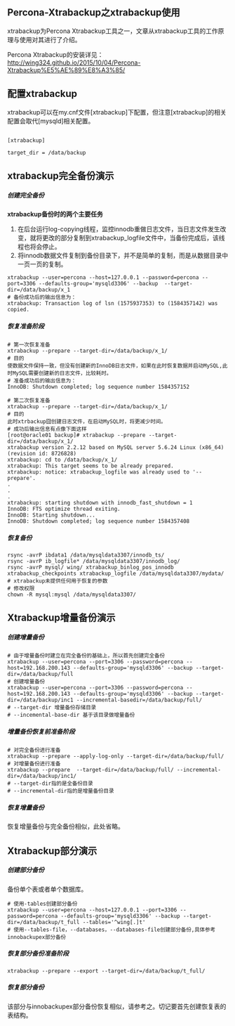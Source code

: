 ## Percona-Xtrabackup之xtrabackup使用

xtrabackup为Percona Xtrabackup工具之一，文章从xtrabackup工具的工作原理与使用对其进行了介绍。  

Percona Xtrabackup的安装详见：  
http://wing324.github.io/2015/10/04/Percona-Xtrabackup%E5%AE%89%E8%A3%85/



配置xtrabackup
--------------------
xtrabackup可以在my.cnf文件[xtrabackup]下配置，但注意[xtrabackup]的相关配置会取代[mysqld]相关配置。  

```

[xtrabackup]

target_dir = /data/backup
```


xtrabackup完全备份演示
----------------------------------
##### 创建完全备份
**xtrabackup备份时的两个主要任务**  
1. 在后台运行log-copying线程，监控innodb重做日志文件，当日志文件发生改变，就将更改的部分复制到xtrabackup_logfile文件中，当备份完成后，该线程也将会停止。  
2. 将innodb数据文件复制到备份目录下，并不是简单的复制，而是从数据目录中一页一页的复制。  

```shell
xtrabackup --user=percona --host=127.0.0.1 --password=percona --port=3306 --defaults-group='mysqld3306' --backup  --target-dir=/data/backup/x_1
# 备份成功后的输出信息为：
xtrabackup: Transaction log of lsn (1575937353) to (1584357142) was copied.
```

##### 恢复准备阶段

```shell
# 第一次恢复准备
xtrabackup --prepare --target-dir=/data/backup/x_1/
# 目的
使数据文件保持一致，但没有创建新的InnoDB日志文件，如果在此时恢复数据并启动MySQL,此时MySQL需要创建新的日志文件，比较耗时。
# 准备成功后的输出信息为：
InnoDB: Shutdown completed; log sequence number 1584357152

# 第二次恢复准备
xtrabackup --prepare --target-dir=/data/backup/x_1/
# 目的
此时xtrbackup囧创建日志文件，在启动MySQL时，将更减少时间。
# 成功后输出信息有点像下面这样
[root@oracle01 backup]# xtrabackup --prepare --target-dir=/data/backup/x_1/
xtrabackup version 2.2.12 based on MySQL server 5.6.24 Linux (x86_64) (revision id: 8726828)
xtrabackup: cd to /data/backup/x_1/
xtrabackup: This target seems to be already prepared.
xtrabackup: notice: xtrabackup_logfile was already used to '--prepare'.
.
.
.
xtrabackup: starting shutdown with innodb_fast_shutdown = 1
InnoDB: FTS optimize thread exiting.
InnoDB: Starting shutdown...
InnoDB: Shutdown completed; log sequence number 1584357408 
```

##### 恢复备份

```shell
rsync -avrP ibdata1 /data/mysqldata3307/innodb_ts/
rsync -avrP ib_logfile* /data/mysqldata3307/innodb_log/
rsync -avrP mysql/ wing/ xtrabackup_binlog_pos_innodb xtrabackup_checkpoints xtrabackup_logfile /data/mysqldata3307/mydata/
# xtrabackup未提供任何用于恢复的参数
# 修改权限
chown -R mysql:mysql /data/mysqldata3307/
```


Xtrabackup增量备份演示
----------------------------------
##### 创建增量备份

```shell
# 由于增量备份时建立在完全备份的基础上，所以首先创建完全备份
xtrabackup --user=percona --port=3306 --password=percona --host=192.168.200.143 --defaults-group='mysqld3306' --backup --target-dir=/data/backup/full
# 创建增量备份
xtrabackup --user=percona --port=3306 --password=percona --host=192.168.200.143 --defaults-group='mysqld3306' --backup --target-dir=/data/backup/inc1 --incremental-basedir=/data/backup/full/
# --target-dir 增量备份存储目录
# --incemental-base-dir 基于该目录做增量备份

```

##### 增量备份恢复前准备阶段

```shell
# 对完全备份进行准备
xtrabackup --prepare --apply-log-only --target-dir=/data/backup/full/
# 对增量备份进行准备
xtrabackup --prepare  --target-dir=/data/backup/full/ --incremental-dir=/data/backup/inc1/
# --target-dir指的是全备份目录
# --incremental-dir指的是增量备份目录
```

##### 恢复增量备份
恢复增量备份与完全备份相似，此处省略。  


Xtrabackup部分演示
---------------------------
##### 创建部分备份
备份单个表或者单个数据库。  

```shell
# 使用-tables创建部分备份
xtrabackup --user=percona --host=127.0.0.1 --port=3306 --password=percona --defaults-group='mysqld3306' --backup --target-dir=/data/backup/t_full --tables='^wing[.]t'
# 使用--tables-file，--databases，--databases-file创建部分备份,具体参考innobackupex部分备份
```
##### 恢复部分备份准备阶段

```shell
xtrabackup --prepare --export --target-dir=/data/backup/t_full/
```

##### 恢复部分备份
该部分与innobackupex部分备份恢复相似，请参考之。切记要首先创建恢复表的表结构。  
